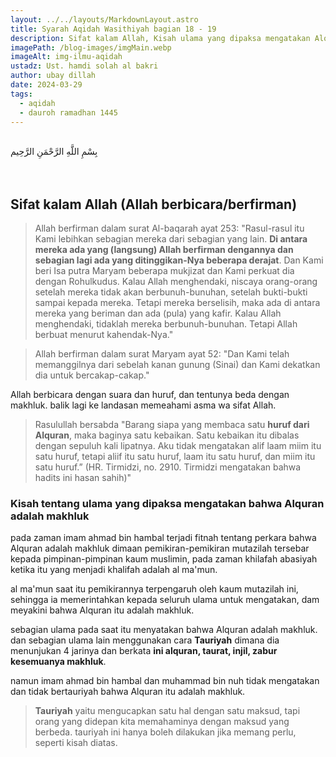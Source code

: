 ```yaml
---
layout: ../../layouts/MarkdownLayout.astro
title: Syarah Aqidah Wasithiyah bagian 18 - 19
description: Sifat kalam Allah, Kisah ulama yang dipaksa mengatakan Alquran adalah makhluk, Tauriyah(mengucapkan satu hal dengan satu maksud)
imagePath: /blog-images/imgMain.webp
imageAlt: img-ilmu-aqidah
ustadz: Ust. hamdi solah al bakri
author: ubay dillah
date: 2024-03-29
tags:
  - aqidah
  - dauroh ramadhan 1445
---
```


<br>
<div class="font-arab-v1 font-bold text-4xl text-center"> بِسْمِ اللَّهِ الرَّحْمَنِ الرَّحِيم</div>
<br><br>

## Sifat kalam Allah (Allah berbicara/berfirman)

> Allah berfirman dalam surat Al-baqarah ayat 253: "Rasul-rasul itu Kami lebihkan sebagian mereka dari sebagian yang lain. **Di antara mereka ada yang (langsung) Allah berfirman dengannya dan sebagian lagi ada yang ditinggikan-Nya beberapa derajat**. Dan Kami beri Isa putra Maryam beberapa mukjizat dan Kami perkuat dia dengan Rohulkudus. Kalau Allah menghendaki, niscaya orang-orang setelah mereka tidak akan berbunuh-bunuhan, setelah bukti-bukti sampai kepada mereka. Tetapi mereka berselisih, maka ada di antara mereka yang beriman dan ada (pula) yang kafir. Kalau Allah menghendaki, tidaklah mereka berbunuh-bunuhan. Tetapi Allah berbuat menurut kahendak-Nya."

> Allah berfirman dalam surat Maryam ayat 52: "Dan Kami telah memanggilnya dari sebelah kanan gunung (Sinai) dan Kami dekatkan dia untuk bercakap-cakap."

Allah berbicara dengan suara dan huruf, dan tentunya beda dengan makhluk. balik lagi ke landasan memeahami asma wa sifat Allah.

> Rasulullah bersabda "Barang siapa yang membaca satu **huruf dari Alquran**, maka baginya satu kebaikan. Satu kebaikan itu dibalas dengan sepuluh kali lipatnya. Aku tidak mengatakan alif laam miim itu satu huruf, tetapi aliif itu satu huruf, laam itu satu huruf, dan miim itu satu huruf.” (HR. Tirmidzi, no. 2910. Tirmidzi mengatakan bahwa hadits ini hasan sahih)"

### Kisah tentang ulama yang dipaksa mengatakan bahwa Alquran adalah makhluk

pada zaman imam ahmad bin hambal terjadi fitnah tentang perkara bahwa Alquran adalah makhluk dimaan pemikiran-pemikiran mutazilah tersebar kepada pimpinan-pimpinan kaum muslimin, pada zaman khilafah abasiyah ketika itu yang menjadi khalifah adalah al ma'mun. <br>

al ma'mun saat itu pemikirannya terpengaruh oleh kaum mutazilah ini, sehingga ia memerintahkan kepada seluruh ulama untuk mengatakan, dam meyakini bahwa Alquran itu adalah makhluk. <br>

sebagian ulama pada saat itu menyatakan bahwa Alquran adalah makhluk. dan sebagian ulama lain menggunakan cara **Tauriyah** dimana dia menunjukan 4 jarinya dan berkata **ini alquran, taurat, injil, zabur kesemuanya makhluk**. <br>

namun imam ahmad bin hambal dan muhammad bin nuh tidak mengatakan dan tidak bertauriyah bahwa Alquran itu adalah makhluk. <br>

> **Tauriyah** yaitu mengucapkan satu hal dengan satu maksud, tapi orang yang didepan kita memahaminya dengan maksud yang berbeda. tauriyah ini hanya boleh dilakukan jika memang perlu, seperti kisah diatas.
